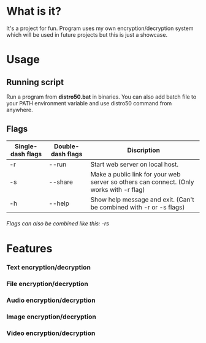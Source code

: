 # What is it?
It's a project for fun. Program uses my own encryption/decryption system which will be used in future projects but this is just a showcase.

# Usage
## Running script
Run a program from **distro50.bat** in binaries.
You can also add batch file to your PATH environment variable and use distro50 command from anywhere.
## Flags
|Single-dash flags |Double-dash flags|Discription|
|------------------|----|-----------|
| -r   |--run|Start web server on local host.|
| -s   |--share|Make a public link for your web server so others can connect. (Only works with -r flag)|TEET|
| -h   |--help|Show help message and exit. (Can't be combined with -r or -s flags)|
###### Flags can also be combined like this: *-rs*
# Features
### Text encryption/decryption
### File encryption/decryption
### Audio encryption/decryption
### Image encryption/decryption
### Video encryption/decryption